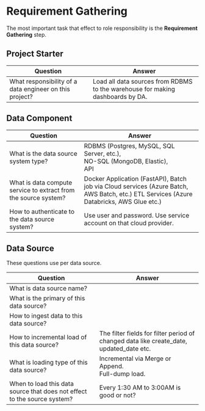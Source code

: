 # Requirement Gathering

The most important task that effect to role responsibility is the
**Requirement Gathering** step.

## Project Starter

| Question                                                 | Answer                                                                         |
|----------------------------------------------------------|--------------------------------------------------------------------------------|
| What responsibility of a data engineer on this project?  | Load all data sources from RDBMS to the warehouse for making dashboards by DA. |

## Data Component

| Question                                                        | Answer                                                                                                                                   |
|-----------------------------------------------------------------|------------------------------------------------------------------------------------------------------------------------------------------|
| What is the data source system type?                            | RDBMS (Postgres, MySQL, SQL Server, etc.),<br>NO-SQL (MongoDB, Elastic),<br>API                                                          |
| What is data compute service to extract from the source system? | Docker Application (FastAPI), Batch job via Cloud services (Azure Batch, AWS Batch, etc.) ETL Services (Azure Databricks, AWS Glue etc.) |
| How to authenticate to the data source system?                  | Use user and password. Use service account on that cloud provider.                                                                       |

## Data Source

These questions use per data source.

| Question                                                                 | Answer                                                                                  |
|--------------------------------------------------------------------------|-----------------------------------------------------------------------------------------|
| What is data source name?                                                |                                                                                         |
| What is the primary of this data source?                                 |                                                                                         |
| How to ingest data to this data source?                                  |                                                                                         |
| How to incremental load of this data source?                             | The filter fields for filter period of changed data like create_date, updated_date etc. |
| What is loading type of this data source?                                | Incremental via Merge or Append.<br>Full-dump load.                                     |
| When to load this data source that does not effect to the source system? | Every 1:30 AM to 3:00AM is good or not?                                                 |
